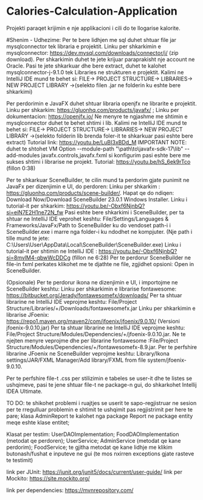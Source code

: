 # Calories-Calculation-Application
Projekti paraqet krijimin e nje applikacioni i cili do te llogarise kalorite.



#Shenim - Udhezime:
Per te bere lidhjen me sql duhet shtuar file jar mysqlconnector tek libraria e projektit. 
Linku per shkarkimin e mysqlconnector: https://dev.mysql.com/downloads/connector/j/ (zip download). Per shkarkimin duhet te jete krijuar paraprakisht nje account ne Oracle. 
Pasi te jete shkarkuar dhe bere extract, duhet te kalohet mysqlconnector-j-9.1.0 tek Libraries ne strukturen e projektit. 
Kalimi ne IntelliJ IDE mund te behet si: FILE-> PROJECT STRUCTURE-> LIBRARIES-> NEW PROJECT LIBRARY ->(selekto filen .jar ne folderin ku eshte bere shkarkimi)

Per perdorimin e JavaFX duhet shtuar libraria openjfx ne librarite e projektit. 
Linku per shkarkim: https://gluonhq.com/products/javafx/ ; 
Linku per dokumentacion: https://openjfx.io/
Ne menyre te ngjashme me shtimin e mysqlconnector duhet te behet shtimi i lib. Kalimi ne IntelliJ IDE mund te behet si: FILE-> PROJECT STRUCTURE-> LIBRARIES-> NEW PROJECT LIBRARY ->(selekto folderin lib brenda foler-it te shkarkuar pasi eshte bere extract)
Tutorial link: https://youtu.be/LuBI3xBDd_M
IMPORTANT NOTE: duhet te shtohet VM Option --module-path "\path\to\javafx-sdk-17\lib" --add-modules javafx.controls,javafx.fxml  si konfigurim pasi eshte bere me sukses shtimi i librarise ne projekt. Tutorial: https://youtu.be/hS_6ek9rTco (fillon 0:38)

Per te shkarkuar SceneBuilder, te cilin mund ta perdorim gjate punimit ne JavaFx per dizenjimin e UI, do perdoren:
Linku per shkarkim : https://gluonhq.com/products/scene-builder/. Hapat qe do ndiqen: Download Now/Download SceneBuilder 23.0.1 Windows Installer.
Linku i tutorial-it per shkarkim: https://youtu.be/-Obxf6NjnbQ?si=eiN7E2H1ne72N_fw
Pasi eshte bere shkarkimi i SceneBuilder, per ta shtuar ne IntelliJ IDE veprohet keshtu: File/Settings/Languages & Frameworks/JavaFx/Path to SceneBuilder ku do vendoset path-i i SceneBuilder.exe i marre nga folder-i ku ndodhet ne kompjuter. (Nje path i tille mund te jete: C:\Users\User\AppData\Local\SceneBuilder\SceneBuilder.exe)
Linku i tutorial-it per shtimin ne IntelliJ IDE : https://youtu.be/-Obxf6NjnbQ?si=8mvlM4-qbwWcDDCg (fillon ne 6:28)
Per te perdorur SceneBuilder ne file-in fxml perkates klikohet me te djathte ne file, zgjidhet opsioni: Open in SceneBuilder.

(Opsionale)
Per te perdorur ikona ne dizenjimin e UI, i importojme ne SceneBuilder keshtu:
Linku per shkarkimin e librarise fontawesome: https://bitbucket.org/Jerady/fontawesomefx/downloads/
Per ta shtuar librarine ne IntelliJ IDE veprojme keshtu: File/Project Structure/Libraries/+/Downloads/fontawesomefx.jar
Linku per shkarkimin e librarise JFoenix: https://repo1.maven.org/maven2/com/jfoenix/jfoenix/9.0.10/ (Versioni jfoenix-9.0.10.jar)
Per ta shtuar librarine ne IntelliJ IDE veprojme keshtu: File/Project Structure/Modules/Dependencies/+/jfoenix-9.0.10.jar. 
Ne te njejten menyre veprojme dhe per librarine fontawesome :File/Project Structure/Modules/Dependencies/+/fontawesomefx-8.9.jar. 
Per te perfshire librarine JFoenix ne SceneBuilder veprojme keshtu: Library/Ikona settings/JAR/FXML Manager/Add library/FXML from file system/jfoenix-9.0.10.

Per te perfshire file-t .css per stilizimin e tabeles se user-it dhe te listes se ushqimeve, pasi te jene shtuar file-t ne package-n gui, do shkarkohet Intellij IDEA Ultimate. 


TO DO: te shikohet problemi i ruajtjes se userit te sapo-regjistruar ne sesion per te rregulluar problemin e shtimit te ushqimit pas regjistrimit per here te pare; klasa AdminReport te kalohet nga package Report ne package entity meqe eshte klase entitet;



Klasat per testim: UserDAOImplementation; FoodDAOImplementation (metodat qe perdoren); UserService; AdminService (metodat qe kane perdorim); FoodService; te gjitha metodat qe kane lidhje me klikim butonash/fushat e inputeve ne gui (te mos nxirren exceptions gjate rasteve te testimit)




link per JUnit: https://junit.org/junit5/docs/current/user-guide/
link per Mockito: https://site.mockito.org/

link per dependencies: https://mvnrepository.com/

